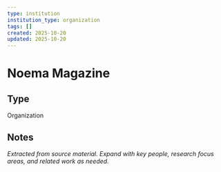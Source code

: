 ```yaml
---
type: institution
institution_type: organization
tags: []
created: 2025-10-20
updated: 2025-10-20
---
```


# Noema Magazine

## Type

Organization

## Notes

*Extracted from source material. Expand with key people, research focus areas, and related work as needed.*
